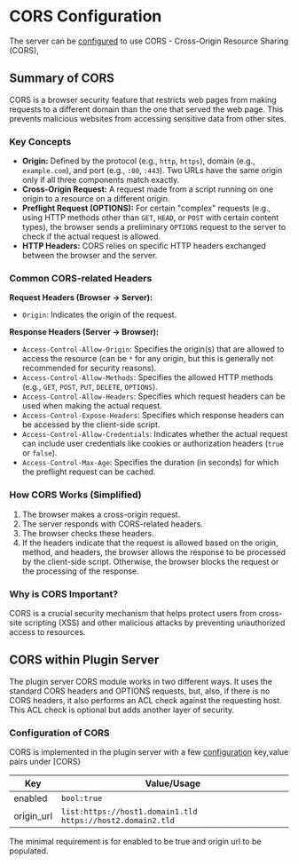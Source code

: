 # CORS Configuration

The server can be [configured](Config.md) to use CORS - Cross-Origin Resource Sharing (CORS), 

## Summary of CORS

CORS is a browser security feature that restricts web pages from making requests to a different domain than the one that served the web page. This prevents malicious websites from accessing sensitive data from other sites.

### Key Concepts

* **Origin:** Defined by the protocol (e.g., `http`, `https`), domain (e.g., `example.com`), and port (e.g., `:80`, `:443`). Two URLs have the same origin only if all three components match exactly.
* **Cross-Origin Request:** A request made from a script running on one origin to a resource on a different origin.
* **Preflight Request (OPTIONS):** For certain "complex" requests (e.g., using HTTP methods other than `GET`, `HEAD`, or `POST` with certain content types), the browser sends a preliminary `OPTIONS` request to the server to check if the actual request is allowed.
* **HTTP Headers:** CORS relies on specific HTTP headers exchanged between the browser and the server.

### Common CORS-related Headers

**Request Headers (Browser -> Server):**

* `Origin`: Indicates the origin of the request.

**Response Headers (Server -> Browser):**

* `Access-Control-Allow-Origin`: Specifies the origin(s) that are allowed to access the resource (can be `*` for any origin, but this is generally not recommended for security reasons).
* `Access-Control-Allow-Methods`: Specifies the allowed HTTP methods (e.g., `GET`, `POST`, `PUT`, `DELETE`, `OPTIONS`).
* `Access-Control-Allow-Headers`: Specifies which request headers can be used when making the actual request.
* `Access-Control-Expose-Headers`: Specifies which response headers can be accessed by the client-side script.
* `Access-Control-Allow-Credentials`: Indicates whether the actual request can include user credentials like cookies or authorization headers (`true` or `false`).
* `Access-Control-Max-Age`: Specifies the duration (in seconds) for which the preflight request can be cached.

### How CORS Works (Simplified)

1.  The browser makes a cross-origin request.
2.  The server responds with CORS-related headers.
3.  The browser checks these headers.
4.  If the headers indicate that the request is allowed based on the origin, method, and headers, the browser allows the response to be processed by the client-side script. Otherwise, the browser blocks the request or the processing of the response.

### Why is CORS Important?

CORS is a crucial security mechanism that helps protect users from cross-site scripting (XSS) and other malicious attacks by preventing unauthorized access to resources.


## CORS within Plugin Server
The plugin server CORS module works in two different ways. It uses the standard CORS headers and OPTIONS requests, but, also, if there is no CORS headers, it also performs an ACL check against the requesting host. This ACL check is optional but adds another layer of security. 

### Configuration of CORS 
CORS is implemented in the plugin server with a few [configuration](Config.md) key,value pairs under [CORS}

| Key           | Value/Usage
|---------------|------------
| enabled       | `bool:true`
| origin_url	   | `list:https://host1.domain1.tld https://host2.domain2.tld`

The minimal requirement is for enabled to be true and origin url to be populated.
